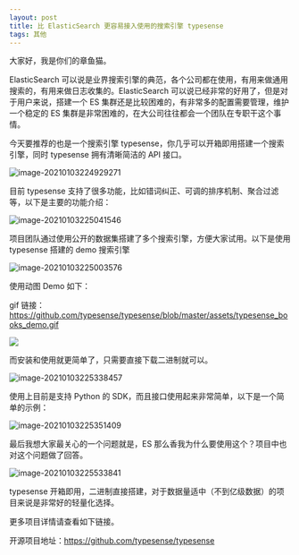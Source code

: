 ```yaml
---
layout: post
title: 比 ElasticSearch 更容易接入使用的搜索引擎 typesense
tags: 其他
---
```


大家好，我是你们的章鱼猫。

ElasticSearch 可以说是业界搜索引擎的典范，各个公司都在使用，有用来做通用搜索的，有用来做日志收集的。ElasticSearch 可以说已经非常的好用了，但是对于用户来说，搭建一个 ES 集群还是比较困难的，有非常多的配置需要管理，维护一个稳定的 ES 集群是非常困难的，在大公司往往都会一个团队在专职干这个事情。

今天要推荐的也是一个搜索引擎 typesense，你几乎可以开箱即用搭建一个搜索引擎，同时 typesense 拥有清晰简洁的 API 接口。

![image-20210103224929271](https://7465-test-3c9b5e-books-1301492295.tcb.qcloud.la/images/compress_image-20210103224929271.png)

目前 typesense 支持了很多功能，比如错词纠正、可调的排序机制、聚合过滤等，以下是主要的功能介绍：

![image-20210103225041546](https://7465-test-3c9b5e-books-1301492295.tcb.qcloud.la/images/compress_image-20210103225041546.png)

项目团队通过使用公开的数据集搭建了多个搜索引擎，方便大家试用。以下是使用 typesense 搭建的 demo 搜索引擎

![image-20210103225003576](https://7465-test-3c9b5e-books-1301492295.tcb.qcloud.la/images/compress_image-20210103225003576.png)

使用动图 Demo 如下：

gif 链接：https://github.com/typesense/typesense/blob/master/assets/typesense_books_demo.gif

![](https://7465-test-3c9b5e-books-1301492295.tcb.qcloud.la/images/typesense_books_demo.gif)

而安装和使用就更简单了，只需要直接下载二进制就可以。

![image-20210103225338457](https://7465-test-3c9b5e-books-1301492295.tcb.qcloud.la/images/compress_image-20210103225338457.png)

使用上目前是支持 Python 的 SDK，而且接口使用起来非常简单，以下是一个简单的示例：

![image-20210103225351409](https://7465-test-3c9b5e-books-1301492295.tcb.qcloud.la/images/compress_image-20210103225351409.png)

最后我想大家最关心的一个问题就是，ES 那么香我为什么要使用这个？项目中也对这个问题做了回答。

![image-20210103225533841](https://7465-test-3c9b5e-books-1301492295.tcb.qcloud.la/images/compress_image-20210103225533841.png)

typesense 开箱即用，二进制直接搭建，对于数据量适中（不到亿级数据）的项目来说是非常好的轻量化选择。

更多项目详情请查看如下链接。

开源项目地址：https://github.com/typesense/typesense